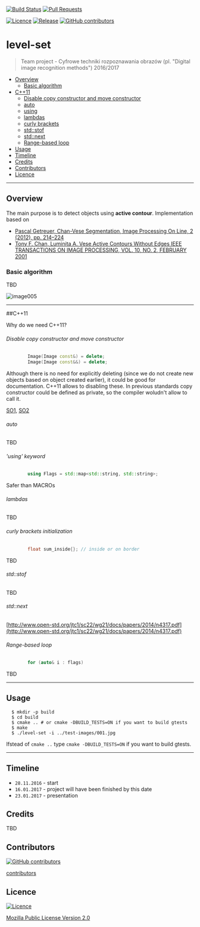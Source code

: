 [![Build Status](https://travis-ci.com/JaroslawWiosna/level-set.svg?token=o1NhkEzXPpzaim9ynHJS&branch=master)](https://travis-ci.com/JaroslawWiosna/level-set)
[![Pull Requests](https://img.shields.io/github/issues-pr/JaroslawWiosna/level-set.svg)](https://github.com/JaroslawWiosna/level-set/pulls)

[![Licence](https://img.shields.io/github/license/JaroslawWiosna/level-set.svg)]()
[![Release](https://img.shields.io/github/release/JaroslawWiosna/level-set.svg?maxAge=3600)](https://github.com/JaroslawWiosna/level-set/releases)
[![GitHub contributors](https://img.shields.io/github/contributors/JaroslawWiosna/level-set.svg)]()

# level-set
> Team project - Cyfrowe techniki rozpoznawania obrazów (pl. "Digital image recognition methods") 2016/2017

  - [Overview](#overview)
     - [Basic algorithm](#basicalgorithm)
  - [C++11](#c++11)
     - [Disable copy constructor and move constructor](#disable-copy-constructor-and-move-constructor)
     - [auto](#auto)
     - [using](#'using'-keyword)
     - [lambdas](#lambdas)
     - [curly brackets](#curly-brackets-initialization)
     - [std::stof](#std::stof)
     - [std::next](#std::next)
     - [Range-based loop](#range-based-loop)
  - [Usage](#usage)
  - [Timeline](#timeline)
  - [Credits](#credits)
  - [Contributors](#contributors)
  - [Licence](#licence)

---

## Overview

The main purpose is to detect objects using **active contour**.
Implementation based on 
  - [Pascal Getreuer, Chan-Vese Segmentation, Image Processing On Line, 2 (2012), pp. 214–224](http://www.ipol.im/pub/art/2012/g-cv)
  - [Tony F. Chan, Luminita A. Vese Active Contours Without Edges IEEE TRANSACTIONS ON IMAGE PROCESSING, VOL. 10, NO. 2, FEBRUARY 2001](http://www.math.ucla.edu/~lvese/PAPERS/IEEEIP2001.pdf)

### Basic algorithm

TBD

![image005](http://i.imgur.com/v35MRXs.gif)


---

##C++11

Why do we need C++11?

###### Disable copy constructor and move constructor

```c++
        Image(Image const&) = delete;  
        Image(Image const&&) = delete;  
```
Although there is no need for explicitly deleting (since we do not create new objects based on object created earlier), it could be good for documentation.
C++11 allows to disabling these. In previous standards copy constructor could be defined as private, so the compiler woludn't allow to call it.

[SO1](http://stackoverflow.com/questions/5687055/correct-use-of-delete-for-methods-in-classes), [SO2](http://stackoverflow.com/questions/6811037/whats-the-use-of-the-private-copy-constructor-in-c)

###### auto

TBD

###### 'using' keyword

```c++
        using Flags = std::map<std::string, std::string>;
```
Safer than MACROs

###### lambdas

TBD

###### curly brackets initialization

```c++
        float sum_inside{}; // inside or on border
```

TBD

###### std::stof

TBD

###### std::next

[http://www.open-std.org/jtc1/sc22/wg21/docs/papers/2014/n4317.pdf](http://www.open-std.org/jtc1/sc22/wg21/docs/papers/2014/n4317.pdf)

###### Range-based loop 

```c++
        for (auto& i : flags)
```

TBD

---

## Usage

```
  $ mkdir -p build
  $ cd build
  $ cmake .. # or cmake -DBUILD_TESTS=ON if you want to build gtests
  $ make
  $ ./level-set -i ../test-images/001.jpg
```
Ifstead of `cmake ..` type `cmake -DBUILD_TESTS=ON` if you want to build gtests.

---

## Timeline
  - `28.11.2016` - start
  - `16.01.2017` - project will have been finished by this date
  - `23.01.2017` - presentation

## Credits

TBD

## Contributors

[![GitHub contributors](https://img.shields.io/github/contributors/JaroslawWiosna/level-set.svg)]()

[contributors](https://github.com/JaroslawWiosna/level-set/graphs/contributors)

## Licence

[![Licence](https://img.shields.io/github/license/JaroslawWiosna/level-set.svg)]()

[Mozilla Public License Version 2.0](https://github.com/JaroslawWiosna/level-set/blob/master/LICENCE)
